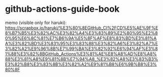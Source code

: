 # github-actions-guide-book

memo (visible only for haruki): https://scrapbox.io/haruki/%E3%80%8EGitHub_CI%2FCD%E5%AE%9F%E8%B7%B5%E3%82%AC%E3%82%A4%E3%83%89%E2%80%95%E2%80%95%E6%8C%81%E7%B6%9A%E5%8F%AF%E8%83%BD%E3%81%AA%E3%82%BD%E3%83%95%E3%83%88%E3%82%A6%E3%82%A7%E3%82%A2%E9%96%8B%E7%99%BA%E3%82%92%E6%94%AF%E3%81%88%E3%82%8BGitHub_Actions%E3%81%AE%E8%A8%AD%E8%A8%88%E3%81%A8%E9%81%8B%E7%94%A8_%E3%82%A8%E3%83%B3%E3%82%B8%E3%83%8B%E3%82%A2%E9%81%B8%E6%9B%B8%E3%80%8F 